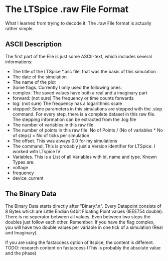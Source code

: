 
# The LTSpice .raw File Format

What I learned from trying to decode it:
The .raw File format is actually rather simple. 

## ASCII Description
The first part of the File is just some ASCII-text, which includes several informations:

*   The title of the LTSpice *.asc file, that was the basis of this simulation
*   The date of the simulation
*	The name of the plot
*	Some flags. Currently I only used the following ones:
  *	complex: The saved values have both a real and a imaginary part
  *	forward: (not sure) The frequency or time counts forwards
  *	log: (not sure) The frequency has a logarithmic scale
  *	stepped: Some parameters in this simulations are stepped with the .step command. For every step, there is a complete dataset in this raw file. The stepping information can be extracted from the .log file
*	The number of variables in this raw file
*	The number of points in this raw file. No of Points / (No of variables * No of steps) = No of ticks per simulation
*	The offset. This was always 0.0 for my simulations
*	The command. This is probably just a Version identifier for LTSpice. I worked with LTspice IV
*	Variables. This is a List of all Variables with id, name and type. Known Types are:
  *	voltage
  * frequency
  * device_current

## The Binary Data
The Binary Data starts directly after "Binary:\n".
Every Datapoint consists of 8 Bytes which are Little Endian 64bit Floating Point values (IEEE754 double). There is no seperator between all values. Even between two steps the doubles just follow each other. Remember: If you have the flag complex, you will have two double values per variable in one tick of a simulation (Real and Imaginary).

If you are using the fastaccess option of ltspice, the content is different. TODO: research content on fastaccess (This is probably the absolute value and the phase)
 

